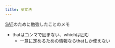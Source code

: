 ```yaml
---
title: 英文法
---
```


[SAT](SAT.md)のために勉強したことのメモ

* thatはコンマで囲まない、whichは囲む
  * 一意に定めるための情報ならthatしか使えない

